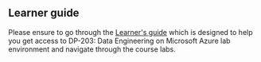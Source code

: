 ## Learner guide

Please ensure to go through the  [Learner's guide](https://cloudlabs.ai/learner-guide-dp-203) which is designed to help you get access to DP-203: Data Engineering on Microsoft Azure lab environment and navigate through the course labs.


